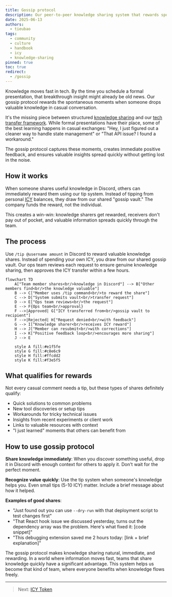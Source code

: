 ```yaml
---
title: Gossip protocol
description: Our peer-to-peer knowledge sharing system that rewards spontaneous teaching moments and creates a culture where everyone wins when knowledge flows freely.
date: 2025-06-13
authors:
  - tieubao
tags:
  - community
  - culture
  - handbook
  - icy
  - knowledge-sharing
pinned: true
toc: true
redirect:
  - /gossip
---
```


Knowledge moves fast in tech. By the time you schedule a formal presentation, that breakthrough insight might already be old news. Our gossip protocol rewards the spontaneous moments when someone drops valuable knowledge in casual conversation.

It's the missing piece between structured [knowledge sharing](sharing.md) and our [tech transfer framework](transfer.md). While formal presentations have their place, some of the best learning happens in casual exchanges: "Hey, I just figured out a cleaner way to handle state management" or "That API issue? I found a workaround."

The gossip protocol captures these moments, creates immediate positive feedback, and ensures valuable insights spread quickly without getting lost in the noise.

## How it works

When someone shares useful knowledge in Discord, others can immediately reward them using our tip system. Instead of tipping from personal [ICY](icy.md) balances, they draw from our shared "gossip vault." The company funds the reward, not the individual.

This creates a win-win: knowledge sharers get rewarded, receivers don't pay out of pocket, and valuable information spreads quickly through the team.

## The process

Use `/tip @username amount` in Discord to reward valuable knowledge shares. Instead of spending your own ICY, you draw from our shared gossip vault. Our ops team reviews each request to ensure genuine knowledge sharing, then approves the ICY transfer within a few hours.

```mermaid
flowchart TD
    A["Team member shares<br/>knowledge in Discord"] --> B["Other members find<br/>the knowledge valuable"]
    B --> C["Member uses /tip command<br/>to reward the share"]
    C --> D["System submits vault<br/>transfer request"]
    D --> E["Ops team reviews<br/>the request"]
    E --> F{Ops team<br/>approval}
    F -->|Approved| G["ICY transferred from<br/>gossip vault to recipient"]
    F -->|Rejected| H["Request denied<br/>with feedback"]
    G --> I["Knowledge sharer<br/>receives ICY reward"]
    H --> J["Member can resubmit<br/>with corrections"]
    I --> K["Positive feedback loop<br/>encourages more sharing"]
    J --> E
    
    style A fill:#e1f5fe
    style G fill:#c8e6c9
    style H fill:#ffcdd2
    style K fill:#f3e5f5
```

## What qualifies for rewards

Not every casual comment needs a tip, but these types of shares definitely qualify:

- Quick solutions to common problems
- New tool discoveries or setup tips
- Workarounds for tricky technical issues
- Insights from recent experiments or client work
- Links to valuable resources with context
- "I just learned" moments that others can benefit from

## How to use gossip protocol

**Share knowledge immediately**: When you discover something useful, drop it in Discord with enough context for others to apply it. Don't wait for the perfect moment.

**Recognize value quickly**: Use the tip system when someone's knowledge helps you. Even small tips (5-10 ICY) matter. Include a brief message about how it helped.

**Examples of good shares**:

- "Just found out you can use `--dry-run` with that deployment script to test changes first"
- "That React hook issue we discussed yesterday, turns out the dependency array was the problem. Here's what fixed it: [code snippet]"
- "This debugging extension saved me 2 hours today: [link + brief explanation]"

The gossip protocol makes knowledge sharing natural, immediate, and rewarding. In a world where information moves fast, teams that share knowledge quickly have a significant advantage. This system helps us become that kind of team, where everyone benefits when knowledge flows freely.

---

> Next: [ICY Token](icy.md)
